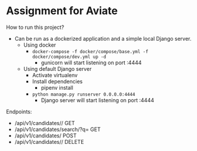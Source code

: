# Assignment for Aviate

How to run this project?
- Can be run as a dockerized application and a simple local Django server.
	- Using docker
		- `docker-compose -f docker/compose/base.yml -f docker/compose/dev.yml up -d`
			- gunicorn will start listening on port :4444
	- Using default Django server
		- Activate virtualenv
		- Install dependencies
			- pipenv install
		- `python manage.py runserver 0.0.0.0:4444`
			- Django server will start listening on port :4444

Endpoints:
- /api/v1/candidates/<uuid>/ GET
- /api/v1/candidates/search/?q= GET
- /api/v1/candidates/ POST
- /api/v1/candidates/<uuid>/ DELETE
